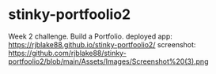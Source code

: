 # stinky-portfoolio2
Week 2 challenge. Build a Portfolio.
deployed app: https://rjblake88.github.io/stinky-portfoolio2/
screenshot: https://github.com/rjblake88/stinky-portfoolio2/blob/main/Assets/Images/Screenshot%20(3).png
